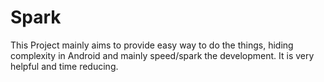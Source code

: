 # Spark
This Project mainly aims to provide easy way to do the things, hiding complexity in Android and mainly speed/spark the development. It is very helpful and time reducing.
